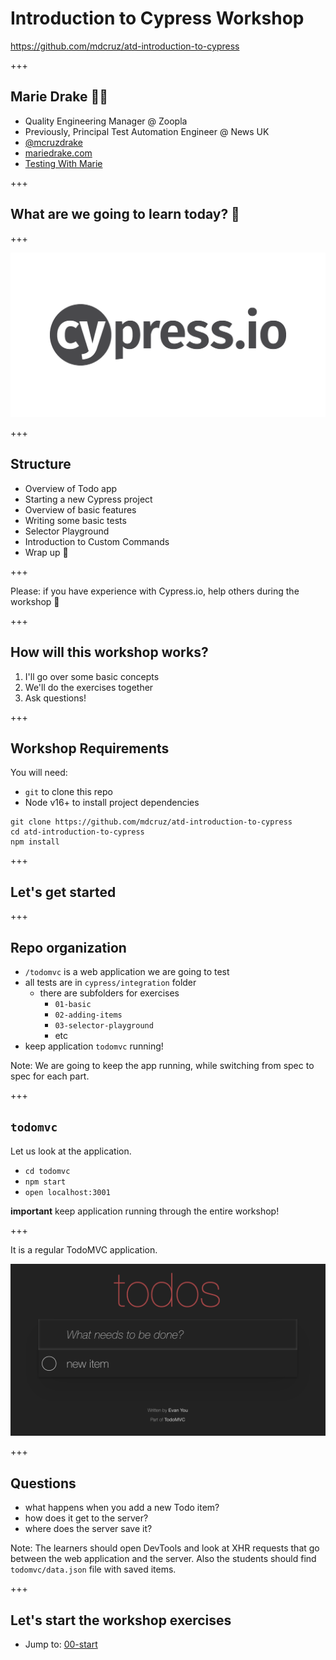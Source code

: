 # Introduction to Cypress Workshop

https://github.com/mdcruz/atd-introduction-to-cypress

+++

## Marie Drake 👋🏼

- Quality Engineering Manager @ Zoopla
- Previously, Principal Test Automation Engineer @ News UK
- [@mcruzdrake](https://twitter.com/mcruzdrake)
- [mariedrake.com](https://www.mariedrake.com/blog)
- [Testing With Marie](https://www.youtube.com/channel/UC85SalJXUNhWrrvc1NfWTHQ)

+++

## What are we going to learn today? 🤔

+++

![Cypress Logo](./images/cypress-logo.png)

+++

## Structure

- Overview of Todo app
- Starting a new Cypress project
- Overview of basic features
- Writing some basic tests
- Selector Playground
- Introduction to Custom Commands
- Wrap up 🎉

+++

Please: if you have experience with Cypress.io, help others during the workshop 🙏

+++

## How will this workshop works?

1. I'll go over some basic concepts
2. We'll do the exercises together
3. Ask questions!

+++

## Workshop Requirements

You will need:

- `git` to clone this repo
- Node v16+ to install project dependencies

```text
git clone https://github.com/mdcruz/atd-introduction-to-cypress
cd atd-introduction-to-cypress
npm install
```

+++

## Let's get started

+++

## Repo organization

- `/todomvc` is a web application we are going to test
- all tests are in `cypress/integration` folder
  - there are subfolders for exercises
    - `01-basic`
    - `02-adding-items`
    - `03-selector-playground`
    - etc
- keep application `todomvc` running!

Note:
We are going to keep the app running, while switching from spec to spec for each part.

+++

## `todomvc`

Let us look at the application.

- `cd todomvc`
- `npm start`
- `open localhost:3001`

**important** keep application running through the entire workshop!

+++

It is a regular TodoMVC application.

![TodoMVC](./images/todomvc.png)

+++

## Questions

- what happens when you add a new Todo item?
- how does it get to the server?
- where does the server save it?

Note:
The learners should open DevTools and look at XHR requests that go between the web application and the server. Also the students should find `todomvc/data.json` file with saved items.

+++

## Let's start the workshop exercises

- Jump to: [00-start](?p=00-start)